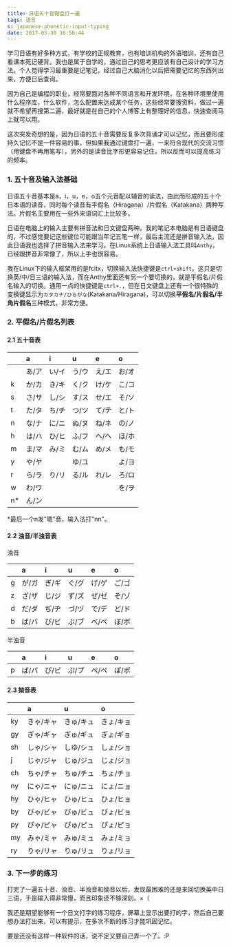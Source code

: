```yaml
---
title: 日语五十音键盘打一遍
tags: 语言
s: japanese-phonetic-input-typing
date: 2017-05-30 16:56:44
---
```



学习日语有好多种方式，有学校的正规教育，也有培训机构的外语培训，还有自己看课本死记硬背。我也是属于自学的，通过自己的思考更应该有自己设计的学习方法。个人觉得学习最重要是记笔记，经过自己大脑消化以后把需要记忆的东西列出来，方便日后查询。

因为自己是编程的职业，经常要面对各种不同语言和开发环境，在各种环境里使用什么程序库，什么软件，怎么配置来达成某个任务，这些经常要搜资料，做过一遍就不希望再搜第二遍，最好就是在自己的个人博客上有整理好的信息，快速查阅马上就可以用。

这次突发奇想的是，因为日语的五十音需要反复多次背诵才可以记忆，而且要形成持久记忆不是一件容易的事，但如果我通过键盘打一遍，一来符合现代的交流习惯（用键盘不再用笔写），另外的是读音比字形更容易记住，所以反而可以提高练习的频率。


### 1. 五十音及输入法基础

日语五十音基本是a，i，u，e，o五个元音配以辅音的读法，由此而形成的五十个日本语的读音，同时每个读音有平假名（Hiragana）/片假名（Katakana）两种写法。片假名主要用在一些外来语词汇上比较多。

日语在电脑上的输入主要有拼音法和日文键盘两种。我的笔记本电脑是有日语键盘的，不过感觉要记这些键位可能跟当年记五笔一样，最后主流还是拼音输入法，因此日语我也选择了拼音输入法来学习。在Linux系统上日语输入法工具叫`Anthy`，已经跟拼音非常像了，所以上手也很容易。

我在Linux下的输入框架用的是fcitx，切换输入法快捷键是`ctrl+shift`。这只是切换英/中/日三语的输入法，而在Anthy里面还有另一个要切换的，就是平假名/片假名输入的切换。通用一点的快捷键是`ctrl+.`，但在日文键盘上还有一个很特殊的变换键显示为`カタカナ/ひらがな`(Katakana/Hiragana)，可以切换**平假名/片假名/半角片假名**三种模式，非常方便。

### 2. 平假名/片假名列表

#### 2.1 五十音表


|    |   a   |   i   |   u   |   e   |   o   |
|----|:------|:------|:------|:------|:------|
|    | あ/ア | い/イ | う/ウ | え/エ | お/オ |
| k  | か/カ | き/キ | く/ク | け/ケ | こ/コ |
| s  | さ/サ | し/シ | す/ス | せ/エ | そ/ソ |
| t  | た/タ | ち/チ | つ/ツ | て/テ | と/ト |
| n  | な/ナ | に/ニ | ぬ/ヌ | ね/ネ | の/ノ |
| h  | は/ハ | ひ/ヒ | ふ/フ | へ/ヘ | ほ/ホ |
| m  | ま/マ | み/ミ | む/ム | め/メ | も/モ |
| y  | や/ヤ | 　    | ゆ/ユ |       | よ/ヨ |
| r  | ら/ラ | り/リ | る/ル | れ/レ | ろ/ロ |
| w  | わ/ワ |       |       |       | を/ヲ |
| n* | ん/ン | 　    |       |       |       |

*最后一个n发"嗯"音，输入法打"nn"。


#### 2.2 浊音/半浊音表

浊音

|    |   a  |   i   |   u   |   e   |   o   |
|----|:-----|:------|:------|:------|:------|
| g  | が/ガ| ぎ/ギ | ぐ/グ | げ/ゲ | ご/ゴ |
| z  | ざ/ザ| じ/ジ | ず/ズ | ぜ/ゼ | ぞ/ゾ |
| d  | だ/ダ| ぢ/ヂ | づ/ヅ | で/デ | ど/ド |
| b  | ば/バ| び/ビ | ぶ/ブ | べ/ベ | ぼ/ボ |

半浊音

|    |   a  |   i   |   u   |   e   |   o   |
|----|:-----|:------|:------|:------|:------|
| p  | ぱ/パ| ぴ/ピ | ぷ/プ | ぺ/ペ | ぽ/ポ | 




#### 2.3 拗音表

|    |    a    |    u    |    o    |
|----|:--------|:--------|:--------|
| ky |きゃ/キャ|きゅ/キュ|きょ/キョ|
| gy |ぎゃ/ギャ|ぎゅ/ギュ|ぎょ/ギョ|
| sh |しゃ/シャ|しゆ/シュ|しょ/ショ|
| j  |じゃ/ジャ|じゅ/ジュ|じょ/ジョ|
| ch |ちゃ/チャ|ちゅ/チュ|ちょ/チョ|
| ny |にゃ/ニャ|にゅ/ニュ|にょ/ニョ|
| hy |ひゃ/ヒャ|ひゅ/ヒュ|ひょ/ヒョ|
| by |びゃ/ビャ|びゅ/ビュ|びょ/ビョ|
| py |ぴゃ/ピャ|ぴゅ/ピュ|ぴょ/ピョ|
| my |みゃ/ミャ|みゅ/ミュ|みょ/ミョ|
| ry |りゃ/リャ|りゅ/リュ|りょ/リョ|


### 3. 下一步的练习

打完了一遍五十音、浊音、半浊音和拗音以后，发现最困难的还是来回切换英中日三语，于是输入得非常慢，而且印象还不够深刻。×（

我还是期望能够有一个日文打字的练习程序，屏幕上显示出要打的字，然后自己要想办法打出来，可以有提示，在多次不断的练习才能巩固记忆。

要是还没有这样一种软件的话，说不定又要自己弄一个了。:P

